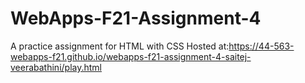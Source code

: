 # WebApps-F21-Assignment-4
A practice assignment for HTML with CSS
Hosted at:https://44-563-webapps-f21.github.io/webapps-f21-assignment-4-saitej-veerabathini/play.html
